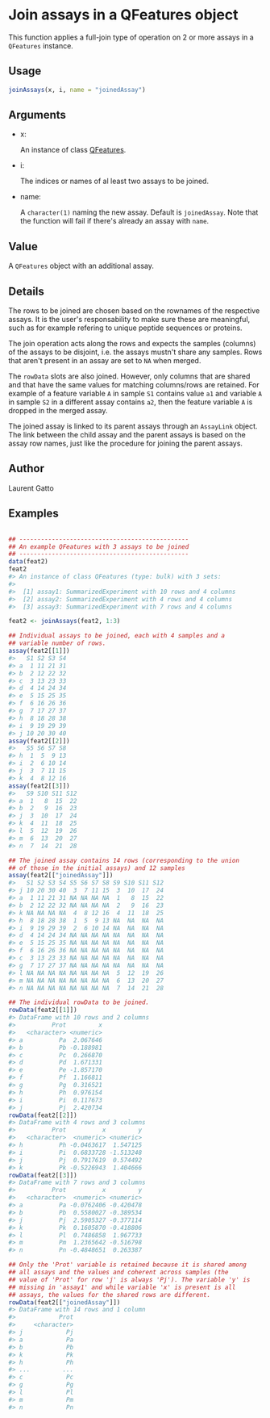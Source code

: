 # Join assays in a QFeatures object

This function applies a full-join type of operation on 2 or more assays
in a `QFeatures` instance.

## Usage

``` r
joinAssays(x, i, name = "joinedAssay")
```

## Arguments

- x:

  An instance of class
  [QFeatures](https://rformassspectrometry.github.io/QFeatures/reference/QFeatures-class.md).

- i:

  The indices or names of al least two assays to be joined.

- name:

  A `character(1)` naming the new assay. Default is `joinedAssay`. Note
  that the function will fail if there's already an assay with `name`.

## Value

A `QFeatures` object with an additional assay.

## Details

The rows to be joined are chosen based on the rownames of the respective
assays. It is the user's responsability to make sure these are
meaningful, such as for example refering to unique peptide sequences or
proteins.

The join operation acts along the rows and expects the samples (columns)
of the assays to be disjoint, i.e. the assays mustn't share any samples.
Rows that aren't present in an assay are set to `NA` when merged.

The `rowData` slots are also joined. However, only columns that are
shared and that have the same values for matching columns/rows are
retained. For example of a feature variable `A` in sample `S1` contains
value `a1` and variable `A` in sample `S2` in a different assay contains
`a2`, then the feature variable `A` is dropped in the merged assay.

The joined assay is linked to its parent assays through an `AssayLink`
object. The link between the child assay and the parent assays is based
on the assay row names, just like the procedure for joining the parent
assays.

## Author

Laurent Gatto

## Examples

``` r

## -----------------------------------------------
## An example QFeatures with 3 assays to be joined
## -----------------------------------------------
data(feat2)
feat2
#> An instance of class QFeatures (type: bulk) with 3 sets:
#> 
#>  [1] assay1: SummarizedExperiment with 10 rows and 4 columns 
#>  [2] assay2: SummarizedExperiment with 4 rows and 4 columns 
#>  [3] assay3: SummarizedExperiment with 7 rows and 4 columns 

feat2 <- joinAssays(feat2, 1:3)

## Individual assays to be joined, each with 4 samples and a
## variable number of rows.
assay(feat2[[1]])
#>   S1 S2 S3 S4
#> a  1 11 21 31
#> b  2 12 22 32
#> c  3 13 23 33
#> d  4 14 24 34
#> e  5 15 25 35
#> f  6 16 26 36
#> g  7 17 27 37
#> h  8 18 28 38
#> i  9 19 29 39
#> j 10 20 30 40
assay(feat2[[2]])
#>   S5 S6 S7 S8
#> h  1  5  9 13
#> i  2  6 10 14
#> j  3  7 11 15
#> k  4  8 12 16
assay(feat2[[3]])
#>   S9 S10 S11 S12
#> a  1   8  15  22
#> b  2   9  16  23
#> j  3  10  17  24
#> k  4  11  18  25
#> l  5  12  19  26
#> m  6  13  20  27
#> n  7  14  21  28

## The joined assay contains 14 rows (corresponding to the union
## of those in the initial assays) and 12 samples
assay(feat2[["joinedAssay"]])
#>   S1 S2 S3 S4 S5 S6 S7 S8 S9 S10 S11 S12
#> j 10 20 30 40  3  7 11 15  3  10  17  24
#> a  1 11 21 31 NA NA NA NA  1   8  15  22
#> b  2 12 22 32 NA NA NA NA  2   9  16  23
#> k NA NA NA NA  4  8 12 16  4  11  18  25
#> h  8 18 28 38  1  5  9 13 NA  NA  NA  NA
#> i  9 19 29 39  2  6 10 14 NA  NA  NA  NA
#> d  4 14 24 34 NA NA NA NA NA  NA  NA  NA
#> e  5 15 25 35 NA NA NA NA NA  NA  NA  NA
#> f  6 16 26 36 NA NA NA NA NA  NA  NA  NA
#> c  3 13 23 33 NA NA NA NA NA  NA  NA  NA
#> g  7 17 27 37 NA NA NA NA NA  NA  NA  NA
#> l NA NA NA NA NA NA NA NA  5  12  19  26
#> m NA NA NA NA NA NA NA NA  6  13  20  27
#> n NA NA NA NA NA NA NA NA  7  14  21  28

## The individual rowData to be joined.
rowData(feat2[[1]])
#> DataFrame with 10 rows and 2 columns
#>          Prot         x
#>   <character> <numeric>
#> a          Pa  2.067646
#> b          Pb -0.188981
#> c          Pc  0.266870
#> d          Pd  1.671331
#> e          Pe -1.857170
#> f          Pf  1.166811
#> g          Pg  0.316521
#> h          Ph  0.976154
#> i          Pi  0.117673
#> j          Pj  2.420734
rowData(feat2[[2]])
#> DataFrame with 4 rows and 3 columns
#>          Prot          x         y
#>   <character>  <numeric> <numeric>
#> h          Ph -0.0463617  1.547125
#> i          Pi  0.6833728 -1.513248
#> j          Pj  0.7917619  0.574492
#> k          Pk -0.5226943  1.404666
rowData(feat2[[3]])
#> DataFrame with 7 rows and 3 columns
#>          Prot          x         y
#>   <character>  <numeric> <numeric>
#> a          Pa -0.0762406 -0.420478
#> b          Pb  0.5580027 -0.389534
#> j          Pj  2.5905327 -0.377114
#> k          Pk  0.1605870 -0.418806
#> l          Pl  0.7486858  1.967733
#> m          Pm  1.2365642 -0.516798
#> n          Pn -0.4848651  0.263387

## Only the 'Prot' variable is retained because it is shared among
## all assays and the values and coherent across samples (the
## value of 'Prot' for row 'j' is always 'Pj'). The variable 'y' is
## missing in 'assay1' and while variable 'x' is present is all
## assays, the values for the shared rows are different.
rowData(feat2[["joinedAssay"]])
#> DataFrame with 14 rows and 1 column
#>            Prot
#>     <character>
#> j            Pj
#> a            Pa
#> b            Pb
#> k            Pk
#> h            Ph
#> ...         ...
#> c            Pc
#> g            Pg
#> l            Pl
#> m            Pm
#> n            Pn
```
